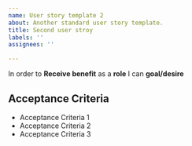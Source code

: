 ```yaml
---
name: User story template 2
about: Another standard user story template.
title: Second user stroy
labels: ''
assignees: ''

---
```


In order to **Receive benefit** as a **role** I can **goal/desire**
<section>
<h1>Acceptance Criteria</h1>

- Acceptance Criteria 1
- Acceptance Criteria 2
- Acceptance Criteria 3  

</section>
